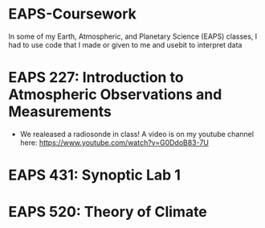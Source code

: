 # EAPS-Coursework

In some of my Earth, Atmospheric, and Planetary Science (EAPS) classes, I had to use code that I made or given to me and usebit to interpret data

# EAPS 227: Introduction to Atmospheric Observations and Measurements
+ We realeased a radiosonde in class! A video is on my youtube channel here: https://www.youtube.com/watch?v=G0DdoB83-7U

# EAPS 431: Synoptic Lab 1

# EAPS 520: Theory of Climate
